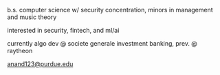 b.s. computer science w/ security concentration, minors in management and music theory

interested in security, fintech, and ml/ai

currently algo dev @ societe generale investment banking, prev. @ raytheon

anand123@purdue.edu
<!---
vijaysanjana/vijaysanjana is a ✨ special ✨ repository because its `README.md` (this file) appears on your GitHub profile.
You can click the Preview link to take a look at your changes.
--->
